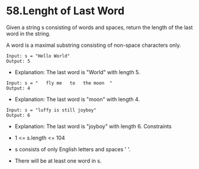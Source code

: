 # 58.Lenght of Last Word
Given a string s consisting of words and spaces, return the length of the last word in the string.

A word is a maximal substring consisting of non-space characters only.

```text
Input: s = "Hello World"
Output: 5
```
* Explanation: The last word is "World" with length 5.

```text
Input: s = "   fly me   to   the moon  "
Output: 4
```

* Explanation: The last word is "moon" with length 4.

```text
Input: s = "luffy is still joyboy"
Output: 6
```
* Explanation: The last word is "joyboy" with length 6.
Constraints

* 1 <= s.length <= 104
* s consists of only English letters and spaces ' '.
* There will be at least one word in s.